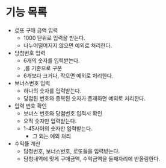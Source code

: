 # 기능 목록


- 로또 구매 금액 입력
    - 1000 단위로 입력을 받는다.
    - 나누어떨어지지 않으면 예외로 처리한다.
- 당첨번호 입력
    - 6개의 숫자를 입력받는다.
    - ,를 기준으로 구분
    - 6개보다 크거나, 작으면 예외로 처리한다.
- 보너스번호 입력
    - 하나의 숫자를 입력받는다.
    - 당첨된 번호와 중복된 숫자가 존재하면 예외로 처리한다.
- 입력 번호 확인
    - 보너스 번호와 당첨번호 입력시 확인
    - 오직 숫자만 입력받는다.
    - 1-45사이의 숫자만 입력받는다.
        - 그 외는 예외 처리
- 수익률 계산
    - 담청번호, 보너스번호, 로또들을 입력받는다.
    - 담청내역에 맞게 구매금액, 수익금액을 둘째자리에 반올림한다.